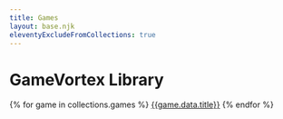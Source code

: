 ```yaml
---
title: Games
layout: base.njk
eleventyExcludeFromCollections: true
---
```


# GameVortex Library

{% for game in collections.games %}
<a href="{{game.url}}">{{game.data.title}}</a>
{% endfor %}
